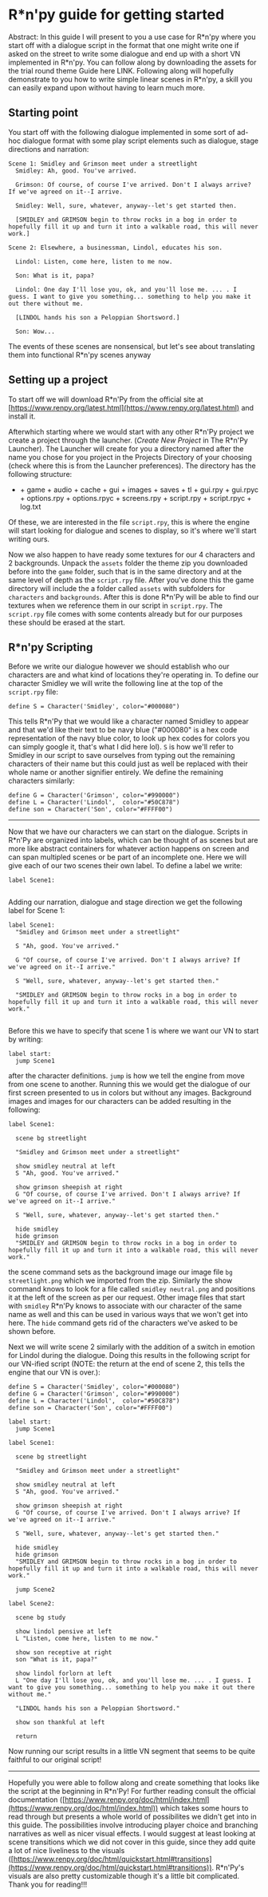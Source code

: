 # R\*n'py guide for getting started

Abstract: In this guide I will present to you a use case for R\*n'py where you start off with a dialogue script in the format that one might write one if asked on the street to write some dialogue and end up with a short VN implemented in R\*n'py. You can follow along by downloading the assets for the trial round theme Guide here LINK. Following along will hopefully demonstrate to you how to write simple linear scenes in R\*n'py, a skill you can easily expand upon without having to learn much more.

## Starting point

You start off with the following dialogue implemented in some sort of ad-hoc dialogue format with some play script elements such as dialogue, stage directions and narration:
```
Scene 1: Smidley and Grimson meet under a streetlight
  Smidley: Ah, good. You've arrived.
  
  Grimson: Of course, of course I've arrived. Don't I always arrive? If we've agreed on it--I arrive.
  
  Smidley: Well, sure, whatever, anyway--let's get started then.
  
  [SMIDLEY and GRIMSON begin to throw rocks in a bog in order to hopefully fill it up and turn it into a walkable road, this will never work.]
 
Scene 2: Elsewhere, a businessman, Lindol, educates his son.

  Lindol: Listen, come here, listen to me now.
  
  Son: What is it, papa?
  
  Lindol: One day I'll lose you, ok, and you'll lose me. ... . I guess. I want to give you something... something to help you make it out there without me.
  
  [LINDOL hands his son a Peloppian Shortsword.]
  
  Son: Wow...
```

The events of these scenes are nonsensical, but let's see about translating them into functional R\*n'py scenes anyway

## Setting up a project

To start off we will download R\*n'Py from the official site at [https://www.renpy.org/latest.html](https://www.renpy.org/latest.html) and install it.

Afterwhich starting where we would start with any other R\*n'Py project we create a project through the launcher. (*Create New Project* in The R\*n'Py Launcher). The Launcher will create for you a directory named after the name you chose for you project in the Projects Directory of your choosing (check where this is from the Launcher preferences). The directory has the following structure:

+ <name you set for your project>
  + game
    + audio
    + cache
    + gui
    + images
    + saves
    + tl
    + gui.rpy
    + gui.rpyc
    + options.rpy
    + options.rpyc
    + screens.rpy
    + script.rpy
    + script.rpyc
  + log.txt

 
  
 Of these, we are interested in the file `script.rpy`, this is where the engine will start looking for dialogue and scenes to display, so it's where we'll start writing ours.
 
 Now we also happen to have ready some textures for our 4 characters and 2 backgrounds. Unpack the `assets` folder the theme zip you downloaded before into the `game` folder, such that is in the same directory and at the same level of depth as the `script.rpy` file. After you've done this the game directory will include the a folder called `assets` with subfolders for `characters` and `backgrounds`. After this is done R\*n'Py will be able to find our textures when we reference them in our script in `script.rpy`. The `script.rpy` file comes with some contents already but for our purposes these should be erased at the start.

## R\*n'py Scripting

Before we write our dialogue however we should establish who our characters are and what kind of locations they're operating in. To define our character Smidley we will write the following line at the top of the `script.rpy` file:

```
define S = Character('Smidley', color="#000080")
```

This tells R\*n'Py that we would like a character named Smidley to appear and that we'd like their text to be navy blue ("#000080" is a hex code representation of the navy blue color, to look up hex codes for colors you can simply google it, that's what I did here lol). `S` is how we'll refer to Smidley in our script to save ourselves from typing out the remaining characters of their name but this could just as well be replaced with their whole name or another signifier entirely. We define the remaining characters similarly:
```
define G = Character('Grimson', color="#990000")
define L = Character('Lindol',  color="#50C878")
define son = Character('Son', color="#FFFF00")
```

---

Now that we have our characters we can start on the dialogue. Scripts in R\*n'Py are organized into labels, which can be thought of as scenes but are more like abstract containers for whatever action happens on screen and can span multipled scenes or be part of an incomplete one. Here we will give each of our two scenes their own label. To define a label we write: 
```
label Scene1:
  
```
Adding our narration, dialogue and stage direction we get the following label for Scene 1:
```
label Scene1:
  "Smidley and Grimson meet under a streetlight"
  
  S "Ah, good. You've arrived."
  
  G "Of course, of course I've arrived. Don't I always arrive? If we've agreed on it--I arrive."
  
  S "Well, sure, whatever, anyway--let's get started then."
  
  "SMIDLEY and GRIMSON begin to throw rocks in a bog in order to hopefully fill it up and turn it into a walkable road, this will never work."
  
```

Before this we have to specify that scene 1 is where we want our VN to start by writing:
```
label start:
  jump Scene1
```
after the character definitions. `jump` is how we tell the engine from move from one scene to another. Running this we would get the dialogue of our first screen presented to us in colors but without any images. Background images and images for our characters can be added resulting in the following:
```
label Scene1:

  scene bg streetlight
  
  "Smidley and Grimson meet under a streetlight"
  
  show smidley neutral at left
  S "Ah, good. You've arrived."
  
  show grimson sheepish at right
  G "Of course, of course I've arrived. Don't I always arrive? If we've agreed on it--I arrive."
  
  S "Well, sure, whatever, anyway--let's get started then."
  
  hide smidley
  hide grimson
  "SMIDLEY and GRIMSON begin to throw rocks in a bog in order to hopefully fill it up and turn it into a walkable road, this will never work."
```
the scene command sets as the background image our image file `bg streetlight.png` which we imported from the zip. Similarly the show command knows to look for a file called `smidley neutral.png` and positions it at the left of the screen as per our request. Other image files that start with `smidley` R\*n'Py knows to associate with our character of the same name as well and this can be used in various ways that we won't get into here. The `hide` command gets rid of the characters we've asked to be shown before.

Next we will write scene 2 similarly with the addition of a switch in emotion for Lindol during the dialogue. Doing this results in the following script for our VN-ified script (NOTE: the return at the end of scene 2, this tells the engine that our VN is over.):
```
define S = Character('Smidley', color="#000080")
define G = Character('Grimson', color="#990000")
define L = Character('Lindol',  color="#50C878")
define son = Character('Son', color="#FFFF00")

label start:
  jump Scene1

label Scene1:

  scene bg streetlight
  
  "Smidley and Grimson meet under a streetlight"
  
  show smidley neutral at left
  S "Ah, good. You've arrived."
  
  show grimson sheepish at right
  G "Of course, of course I've arrived. Don't I always arrive? If we've agreed on it--I arrive."
  
  S "Well, sure, whatever, anyway--let's get started then."
  
  hide smidley
  hide grimson
  "SMIDLEY and GRIMSON begin to throw rocks in a bog in order to hopefully fill it up and turn it into a walkable road, this will never work."
  
  jump Scene2
   
label Scene2:
  
  scene bg study
  
  show lindol pensive at left 
  L "Listen, come here, listen to me now."
  
  show son receptive at right
  son "What is it, papa?"
  
  show lindol forlorn at left
  L "One day I'll lose you, ok, and you'll lose me. ... . I guess. I want to give you something... something to help you make it out there without me."
  
  "LINDOL hands his son a Peloppian Shortsword."
  
  show son thankful at left
  
  return
```

Now running our script results in a little VN segment that seems to be quite faithful to our original script!

---

Hopefully you were able to follow along and create something that looks like the script at the beginning in R\*n'Py! For further reading consult the official documentation ([https://www.renpy.org/doc/html/index.html](https://www.renpy.org/doc/html/index.html)) which takes some hours to read through but presents a whole world of possibilites we didn't get into in this guide. The possibilities involve introducing player choice and branching narratives as well as nicer visual effects. I would suggest at least looking at scene transitions which we did not cover in this guide, since they add quite a lot of nice liveliness to the visuals ([https://www.renpy.org/doc/html/quickstart.html#transitions](https://www.renpy.org/doc/html/quickstart.html#transitions)). R\*n'Py's visuals are also pretty customizable though it's a little bit complicated. Thank you for reading!!!
